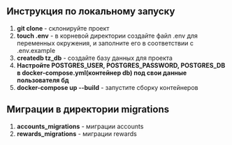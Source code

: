 ## Инструкция по локальному запуску
1) **git clone <https-link>** - склонируйте проект
2) **touch .env** - в корневой директории создайте файл .env для переменных окружения, и заполните его в соответствии с .env.example
3) **createdb tz_db** - создайте базу данных для проекта
4) **Настройте POSTGRES_USER, POSTGRES_PASSWORD, POSTGRES_DB в docker-compose.yml(контейнер db) под свои данные пользователя бд**
5) **docker-compose up --build** - запустите cборку контейнеров

## Миграции в директории migrations
1) **accounts_migrations** - миграции accounts
2) **rewards_migrations** - миграции rewards